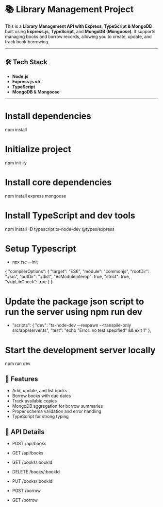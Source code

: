 # 📚 Library Management Project

<!-- https://assignment-3-express-mongoose.vercel.app/api/books -->

This is a **Library Management API with Express, TypeScript & MongoDB** built using **Express.js**, **TypeScript**, and **MongoDB (Mongoose)**. It supports managing books and borrow records, allowing you to create, update, and track book borrowing.

---

## 🛠️ Tech Stack

- **Node.js**
- **Express.js v5**
- **TypeScript**
- **MongoDB & Mongoose**

---

# Install dependencies
npm install

# Initialize project
npm init -y

# Install core dependencies
npm install express mongoose

# Install TypeScript and dev tools
npm install -D typescript ts-node-dev @types/express

# Setup Typescript
- npx tsc --init

{
  "compilerOptions": {
    "target": "ES6",
    "module": "commonjs",
    "rootDir": "./src",
    "outDir": "./dist",
    "esModuleInterop": true,
    "strict": true,
    "skipLibCheck": true
  }
}

# Update the package json script to run the server using npm run dev
- "scripts": {
    "dev": "ts-node-dev --respawn --transpile-only src/app/server.ts",
    "test": "echo \"Error: no test specified\" && exit 1"
  },

# Start the development server locally
npm run dev


## 🚀 Features

- Add, update, and list books
- Borrow books with due dates
- Track available copies
- MongoDB aggregation for borrow summaries
- Proper schema validation and error handling
- TypeScript for strong typing


## 🚀 API Details

- POST /api/books

- GET /api/books 

- GET /books/:bookId

- DELETE /books/:bookId

- PUT /books/:bookId 

- POST /borrow 

- GET /borrow 